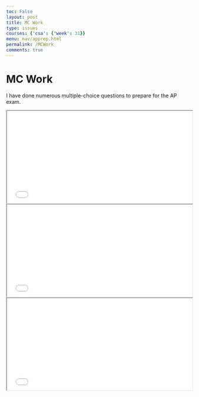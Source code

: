 ```yaml
---
toc: False
layout: post
title: MC Work
type: issues
courses: {'csa': {'week': 31}}
menu: nav/apprep.html
permalink: /MCWork
comments: true
---
```


# MC Work

I have done numerous multiple-choice questions to prepare for the AP exam.

<iframe src="/NitinBstudent_2025/images/pdf/aexam-2018-v2.pdf" width="100%" height="250px"></iframe>
<br>
<iframe src="/NitinBstudent_2025/images/pdf/2016_practice_ap_exam.pdf" width="100%" height="250px"></iframe>
<br>
<iframe src="/NitinBstudent_2025/images/pdf/XCScix03_GridworldReleasedExam.pdf" width="100%" height="250px"></iframe>